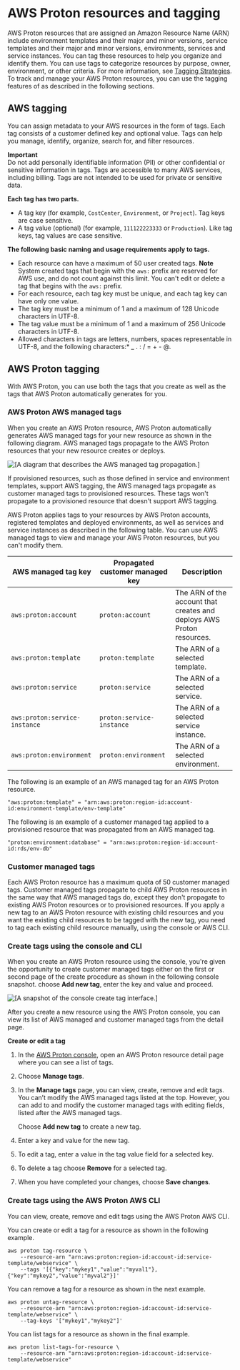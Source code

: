 # AWS Proton resources and tagging<a name="resources"></a>

AWS Proton resources that are assigned an Amazon Resource Name \(ARN\) include environment templates and their major and minor versions, service templates and their major and minor versions, environments, services and service instances\. You can tag these resources to help you organize and identify them\. You can use tags to categorize resources by purpose, owner, environment, or other criteria\. For more information, see [ Tagging Strategies](https://aws.amazon.com/answers/account-management/aws-tagging-strategies/)\. To track and manage your AWS Proton resources, you can use the tagging features of as described in the following sections\. 

## AWS tagging<a name="aws-tags"></a>

You can assign metadata to your AWS resources in the form of tags\. Each tag consists of a customer defined key and optional value\. Tags can help you manage, identify, organize, search for, and filter resources\.

**Important**  
Do not add personally identifiable information \(PII\) or other confidential or sensitive information in tags\. Tags are accessible to many AWS services, including billing\. Tags are not intended to be used for private or sensitive data\. 

**Each tag has two parts\.**
+ A tag key \(for example, `CostCenter`, `Environment`, or `Project`\)\. Tag keys are case sensitive\.
+ A tag value \(optional\) \(for example, `111122223333` or `Production`\)\. Like tag keys, tag values are case sensitive\.

**The following basic naming and usage requirements apply to tags\.**
+ Each resource can have a maximum of 50 user created tags\.
**Note**  
System created tags that begin with the `aws:` prefix are reserved for AWS use, and do not count against this limit\. You can't edit or delete a tag that begins with the `aws:` prefix\.
+ For each resource, each tag key must be unique, and each tag key can have only one value\.
+ The tag key must be a minimum of 1 and a maximum of 128 Unicode characters in UTF\-8\.
+ The tag value must be a minimum of 1 and a maximum of 256 Unicode characters in UTF\-8\.
+ Allowed characters in tags are letters, numbers, spaces representable in UTF\-8, and the following characters:\* \_ \. : / = \+ \- @\.

## AWS Proton tagging<a name="proton-tags"></a>

With AWS Proton, you can use both the tags that you create as well as the tags that AWS Proton automatically generates for you\.

### AWS Proton AWS managed tags<a name="auto-tags"></a>

When you create an AWS Proton resource, AWS Proton automatically generates AWS managed tags for your new resource as shown in the following diagram\. AWS managed tags propagate to the AWS Proton resources that your new resource creates or deploys\.

![\[A diagram that describes the AWS managed tag propagation.\]](http://docs.aws.amazon.com/proton/latest/adminguide/images/tag-diag.png)

If provisioned resources, such as those defined in service and environment templates, support AWS tagging, the AWS managed tags propagate as customer managed tags to provisioned resources\. These tags won't propagate to a provisioned resource that doesn't support AWS tagging\.

AWS Proton applies tags to your resources by AWS Proton accounts, registered templates and deployed environments, as well as services and service instances as described in the following table\. You can use AWS managed tags to view and manage your AWS Proton resources, but you can't modify them\.


| AWS managed tag key | Propagated customer managed key | Description | 
| --- | --- | --- | 
|  `aws:proton:account`  |  `proton:account`  |  The ARN of the account that creates and deploys AWS Proton resources\.  | 
|  `aws:proton:template`  |  `proton:template`  |  The ARN of a selected template\.  | 
|  `aws:proton:service`  |  `proton:service`  |  The ARN of a selected service\.  | 
|  `aws:proton:service-instance`  |  `proton:service-instance`  |  The ARN of a selected service instance\.  | 
|  `aws:proton:environment`  |  `proton:environment`  |  The ARN of a selected environment\.  | 

The following is an example of an AWS managed tag for an AWS Proton resource\.

```
"aws:proton:template" = "arn:aws:proton:region-id:account-id:environment-template/env-template"
```

The following is an example of a customer managed tag applied to a provisioned resource that was propagated from an AWS managed tag\.

```
"proton:environment:database" = "arn:aws:proton:region-id:account-id:rds/env-db"
```

### Customer managed tags<a name="user-tags"></a>

Each AWS Proton resource has a maximum quota of 50 customer managed tags\. Customer managed tags propagate to child AWS Proton resources in the same way that AWS managed tags do, except they don't propagate to existing AWS Proton resources or to provisioned resources\. If you apply a new tag to an AWS Proton resource with existing child resources and you want the existing child resources to be tagged with the new tag, you need to tag each existing child resource manually, using the console or AWS CLI\.

### Create tags using the console and CLI<a name="console-tags"></a>

When you create an AWS Proton resource using the console, you're given the opportunity to create customer managed tags either on the first or second page of the create procedure as shown in the following console snapshot\. choose **Add new tag**, enter the key and value and proceed\.

![\[A snapshot of the console create tag interface.\]](http://docs.aws.amazon.com/proton/latest/adminguide/images/tag-create.PNG)

After you create a new resource using the AWS Proton console, you can view its list of AWS managed and customer managed tags from the detail page\.

**Create or edit a tag**

1. In the [AWS Proton console](https://console.aws.amazon.com/proton/), open an AWS Proton resource detail page where you can see a list of tags\.

1. Choose **Manage tags**\.

1. In the **Manage tags** page, you can view, create, remove and edit tags\. You can’t modify the AWS managed tags listed at the top\. However, you can add to and modify the customer managed tags with editing fields, listed after the AWS managed tags\.

   Choose **Add new tag** to create a new tag\.

1. Enter a key and value for the new tag\.

1. To edit a tag, enter a value in the tag value field for a selected key\.

1. To delete a tag choose **Remove** for a selected tag\.

1. When you have completed your changes, choose **Save changes**\.

### Create tags using the AWS Proton AWS CLI<a name="cli-tags"></a>

You can view, create, remove and edit tags using the AWS Proton AWS CLI\.

You can create or edit a tag for a resource as shown in the following example\.

```
aws proton tag-resource \
    --resource-arn "arn:aws:proton:region-id:account-id:service-template/webservice" \
    --tags '[{"key":"mykey1","value":"myval1"},{"key":"mykey2","value":"myval2"}]'
```

You can remove a tag for a resource as shown in the next example\.

```
aws proton untag-resource \
    --resource-arn "arn:aws:proton:region-id:account-id:service-template/webservice" \
    --tag-keys '["mykey1","mykey2"]'
```

You can list tags for a resource as shown in the final example\.

```
aws proton list-tags-for-resource \
    --resource-arn "arn:aws:proton:region-id:account-id:service-template/webservice"
```